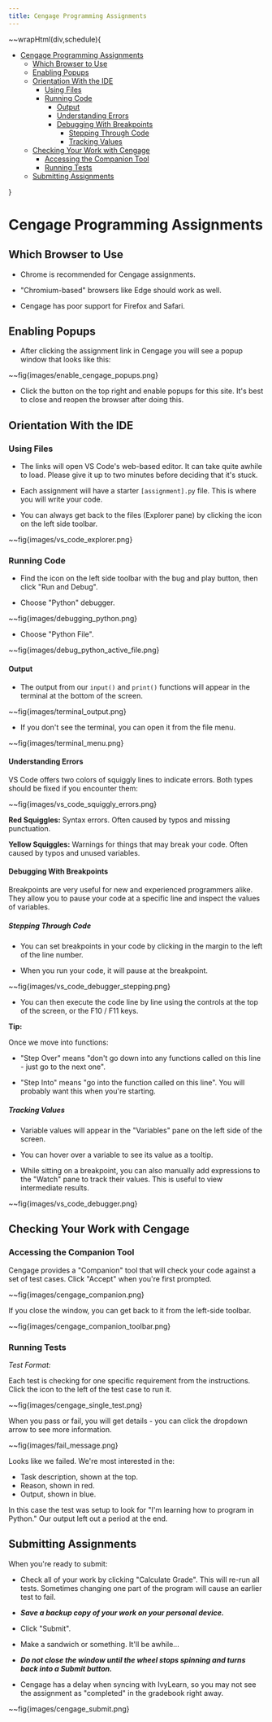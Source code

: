 ```yaml
---
title: Cengage Programming Assignments
---
```


~~wrapHtml(div,schedule){

- [Cengage Programming Assignments](#cengage-programming-assignments)
  - [Which Browser to Use](#which-browser-to-use)
  - [Enabling Popups](#enabling-popups)
  - [Orientation With the IDE](#orientation-with-the-ide)
    - [Using Files](#using-files)
    - [Running Code](#running-code)
      - [Output](#output)
      - [Understanding Errors](#understanding-errors)
      - [Debugging With Breakpoints](#debugging-with-breakpoints)
        - [Stepping Through Code](#stepping-through-code)
        - [Tracking Values](#tracking-values)
  - [Checking Your Work with Cengage](#checking-your-work-with-cengage)
    - [Accessing the Companion Tool](#accessing-the-companion-tool)
    - [Running Tests](#running-tests)
  - [Submitting Assignments](#submitting-assignments)

}

# Cengage Programming Assignments

## Which Browser to Use

- Chrome is recommended for Cengage assignments.

- "Chromium-based" browsers like Edge should work as well.

- Cengage has poor support for Firefox and Safari.

## Enabling Popups

- After clicking the assignment link in Cengage you will see a popup window that looks like this:

~~fig{images/enable_cengage_popups.png}

- Click the button on the top right and enable popups for this site. It's best to close and reopen the browser after doing this.

## Orientation With the IDE

### Using Files

- The links will open VS Code's web-based editor. It can take quite awhile to load. Please give it up to two minutes before deciding that it's stuck.

- Each assignment will have a starter `[assignment].py` file. This is where you will write your code.

- You can always get back to the files (Explorer pane) by clicking the icon on the left side toolbar.

~~fig{images/vs_code_explorer.png}

### Running Code

- Find the icon on the left side toolbar with the bug and play button, then click "Run and Debug".

- Choose "Python" debugger.

~~fig{images/debugging_python.png}

- Choose "Python File".

~~fig{images/debug_python_active_file.png}

#### Output

- The output from our `input()` and `print()` functions will appear in the terminal at the bottom of the screen.

~~fig{images/terminal_output.png}

- If you don't see the terminal, you can open it from the file menu.

~~fig{images/terminal_menu.png}

#### Understanding Errors

VS Code offers two colors of squiggly lines to indicate errors. Both types should be fixed if you encounter them:

~~fig{images/vs_code_squiggly_errors.png}

**Red Squiggles:** Syntax errors. Often caused by typos and missing punctuation.

**Yellow Squiggles:** Warnings for things that may break your code. Often caused by typos and unused variables.

#### Debugging With Breakpoints

Breakpoints are very useful for new and experienced programmers alike. They allow you to pause your code at a specific line and inspect the values of variables.

##### Stepping Through Code

- You can set breakpoints in your code by clicking in the margin to the left of the line number.

- When you run your code, it will pause at the breakpoint.

~~fig{images/vs_code_debugger_stepping.png}

- You can then execute the code line by line using the controls at the top of the screen, or the F10 / F11 keys.

**Tip:**

Once we move into functions:

- "Step Over" means "don't go down into any functions called on this line - just go to the next one".

- "Step Into" means "go into the function called on this line". You will probably want this when you're starting.

##### Tracking Values

- Variable values will appear in the "Variables" pane on the left side of the screen.

- You can hover over a variable to see its value as a tooltip.

- While sitting on a breakpoint, you can also manually add expressions to the "Watch" pane to track their values. This is useful to view intermediate results.

~~fig{images/vs_code_debugger.png}

## Checking Your Work with Cengage

### Accessing the Companion Tool

Cengage provides a "Companion" tool that will check your code against a set of test cases. Click "Accept" when you're first prompted.

~~fig{images/cengage_companion.png}

If you close the window, you can get back to it from the left-side toolbar.

~~fig{images/cengage_companion_toolbar.png}

### Running Tests

_Test Format:_

Each test is checking for one specific requirement from the instructions. Click the icon to the left of the test case to run it.

~~fig{images/cengage_single_test.png}

When you pass or fail, you will get details - you can click the dropdown arrow to see more information.

~~fig{images/fail_message.png}

Looks like we failed. We're most interested in the:

- Task description, shown at the top.
- Reason, shown in red.
- Output, shown in blue.

In this case the test was setup to look for "I'm learning how to program in Python." Our output left out a period at the end.

## Submitting Assignments

When you're ready to submit:

- Check all of your work by clicking "Calculate Grade". This will re-run all tests. Sometimes changing one part of the program will cause an earlier test to fail.

- **_Save a backup copy of your work on your personal device._**

- Click "Submit".

- Make a sandwich or something. It'll be awhile...

- **_Do not close the window until the wheel stops spinning and turns back into a Submit button._**

- Cengage has a delay when syncing with IvyLearn, so you may not see the assignment as "completed" in the gradebook right away.

~~fig{images/cengage_submit.png}

